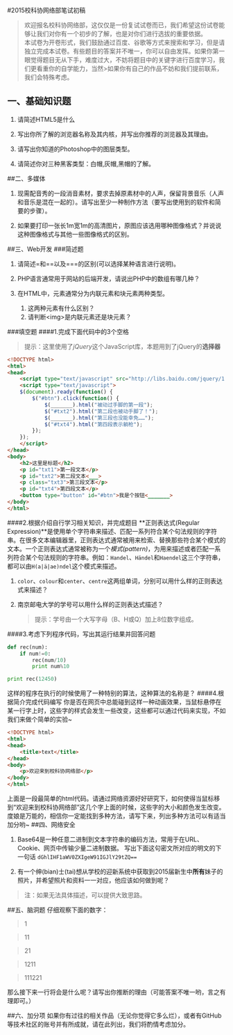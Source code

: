#2015校科协网络部笔试初稿
>欢迎报名校科协网络部，这仅仅是一份复试试卷而已，我们希望这份试卷能够让我们对你有一个初步的了解，也是对你们进行选拔的重要依据。  
>本试卷为开卷形式，我们鼓励通过百度、谷歌等方式来搜索和学习，但是请独立完成本试卷。有些题目的答案并不唯一，你可以自由发挥。如果你第一眼觉得题目无从下手，难度过大，不妨将题目中的关键字进行百度学习，我们更看重你的自学能力，当然>如果你有自己的作品不妨和我们提前联系，我们会特殊考虑。

## 一、基础知识题
1. 请简述HTML5是什么

2. 写出你所了解的浏览器名称及其内核，并写出你推荐的浏览器及其理由。

3. 请写出你知道的Photoshop中的图层类型。

4. 请简述你对三种黑客类型：白帽,灰帽,黑帽的了解。

##二、多媒体
1. 现需配音秀的一段消音素材，要求去掉原素材中的人声，保留背景音乐（人声和音乐是混在一起的）。请写出至少一种制作方法（要写出使用到的软件和简要的步骤）。

2. 如果要打印一张长1m宽1m的高清图片，原图应该选用哪种图像格式？并说说这种图像格式与其他一些图像格式的区别。

##三、Web开发
###简述题
1. 请简述=和==以及===的区别(可以选择某种语言进行说明)。

2. PHP语言通常用于网站的后端开发，请说出PHP中的数组有哪几种？

3. 在HTML中，元素通常分为内联元素和块元素两种类型。
    1.  这两种元素有什么区别？
    2.  请判断\<img>是内联元素还是块元素？

###填空题
####1.完成下面代码中的3个空格
>提示：这里使用了*jQuery*这个JavaScript库，本题用到了jQuery的**选择器**

```html
<!DOCTYPE html>
<html>
<head>
    <script type="text/javascript" src="http://libs.baidu.com/jquery/1.11.1/jquery.min.js"></script>
    <script type="text/javascript">
    $(document).ready(function() {
        $("#btn").click(function() {
            $(_______).html("被动过手脚的第一段");
            $("#txt2").html("第二段也被动手脚了！");
            $(_______).html("第三段也没能幸免……");
            $("#txt4").html("第四段表示躺枪");
        });
    });
    </script>
</head>
<body>
    <h2>这里是标题</h2>
    <p id="txt1">第一段文本</p>
    <p id="txt2">第二段文本<___>
    <p class="txt3">第三段文本</p>
    <p id="txt4">第四段文本</p>
    <button type="button" id="#btn">我是个按钮<_______>
</body>
</html>

```

####2.根据介绍自行学习相关知识，并完成题目
**正则表达式(Regular Expression)**是使用单个字符串来描述、匹配一系列符合某个句法规则的字符串。在很多文本编辑器里，正则表达式通常被用来检索、替换那些符合某个模式的文本。一个正则表达式通常被称为一个*模式(pattern)*，为用来描述或者匹配一系列符合某个句法规则的字符串。例如：`Handel`、`Händel`和`Haendel`这三个字符串，都可以由`H(a|ä|ae)ndel`这个模式来描述。

1.  `color`、`colour`和`center`、`centre`这两组单词，分别可以用什么样的正则表达式来描述？

2.  南京邮电大学的学号可以用什么样的正则表达式描述？
    >提示：学号由一个大写字母（B、H或Q）加上8位数字组成。

####3.考虑下列程序代码，写出其运行结果并回答问题
```python
def rec(num):
	if num!=0:
		rec(num/10)
		print num%10

print rec(12450)
```

这样的程序在执行的时候使用了一种特别的算法，这种算法的名称是？
####4.根据简介完成代码编写
你是否在网页中总能碰到这样一种动画效果，当鼠标悬停在某一行字上时，这些字的样式会发生一些改变，这些都可以通过代码来实现，不如我们来做个简单的实验~

```html
<!DOCTYPE html>
<html>
<head>
	<title>text</title>
</head>
<body>
    <p>欢迎来到校科协网络部</p>
</body>
</html> 
```

上面是一段最简单的html代码。请通过网络资源好好研究下，如何使得当鼠标移到“欢迎来到校科协网络部”这几个字上面的时候，这些字的大小和颜色发生改变。度娘是万能的，相信你一定能找到多种方法，请写下来，列出多种方法可以有适当加分哟~
##四、网络安全

1. Base64是一种任意二进制到文本字符串的编码方法，常用于在URL、Cookie、网页中传输少量二进制数据。
写出下面这句密文所对应的明文的下一句话
`dGhlIHF1aWV0ZXIgeW91IGJlY29tZQ==`

2. 有一个绅(bian)士(tai)想从学校的迎新系统中获取到2015届新生中**所有**妹子的照片，并希望照片和资料一一对应，他应该如何做到呢？

>注：如果无法具体描述，可以提供大致思路。

##五、脑洞题
仔细观察下面的数字：
>1

>11

>21

>1211

>111221

那么接下来一行将会是什么呢？请写出你推断的理由（可能答案不唯一哟，言之有理即可。）


##六、加分项
如果你有过往的相关作品（无论你觉得它多么烂），或者有GitHub等技术社区的账号并有所成就，请在此列出，我们将酌情考虑加分。
